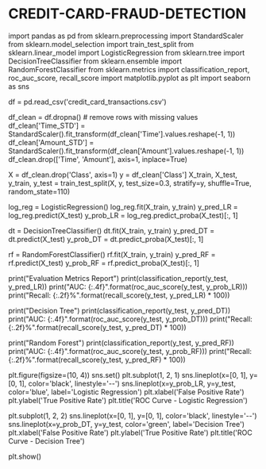 # CREDIT-CARD-FRAUD-DETECTION
import pandas as pd
from sklearn.preprocessing import StandardScaler
from sklearn.model_selection import train_test_split
from sklearn.linear_model import LogisticRegression
from sklearn.tree import DecisionTreeClassifier
from sklearn.ensemble import RandomForestClassifier
from sklearn.metrics import classification_report, roc_auc_score, recall_score
import matplotlib.pyplot as plt
import seaborn as sns

df = pd.read_csv('credit_card_transactions.csv')


df_clean = df.dropna()  # remove rows with missing values
df_clean['Time_STD'] = StandardScaler().fit_transform(df_clean['Time'].values.reshape(-1, 1))
df_clean['Amount_STD'] = StandardScaler().fit_transform(df_clean['Amount'].values.reshape(-1, 1))
df_clean.drop(['Time', 'Amount'], axis=1, inplace=True)

X = df_clean.drop('Class', axis=1)
y = df_clean['Class']
X_train, X_test, y_train, y_test = train_test_split(X, y, test_size=0.3, stratify=y, shuffle=True, random_state=110)


log_reg = LogisticRegression()
log_reg.fit(X_train, y_train)
y_pred_LR = log_reg.predict(X_test)
y_prob_LR = log_reg.predict_proba(X_test)[:, 1]


dt = DecisionTreeClassifier()
dt.fit(X_train, y_train)
y_pred_DT = dt.predict(X_test)
y_prob_DT = dt.predict_proba(X_test)[:, 1]


rf = RandomForestClassifier()
rf.fit(X_train, y_train)
y_pred_RF = rf.predict(X_test)
y_prob_RF = rf.predict_proba(X_test)[:, 1]


print("Evaluation Metrics Report")
print(classification_report(y_test, y_pred_LR))
print("AUC: {:.4f}".format(roc_auc_score(y_test, y_prob_LR)))
print("Recall: {:.2f}%".format(recall_score(y_test, y_pred_LR) * 100))

print("Decision Tree")
print(classification_report(y_test, y_pred_DT))
print("AUC: {:.4f}".format(roc_auc_score(y_test, y_prob_DT)))
print("Recall: {:.2f}%".format(recall_score(y_test, y_pred_DT) * 100))

print("Random Forest")
print(classification_report(y_test, y_pred_RF))
print("AUC: {:.4f}".format(roc_auc_score(y_test, y_prob_RF)))
print("Recall: {:.2f}%".format(recall_score(y_test, y_pred_RF) * 100))


plt.figure(figsize=(10, 4))
sns.set()
plt.subplot(1, 2, 1)
sns.lineplot(x=[0, 1], y=[0, 1], color='black', linestyle='--')
sns.lineplot(x=y_prob_LR, y=y_test, color='blue', label='Logistic Regression')
plt.xlabel('False Positive Rate')
plt.ylabel('True Positive Rate')
plt.title('ROC Curve - Logistic Regression')

plt.subplot(1, 2, 2)
sns.lineplot(x=[0, 1], y=[0, 1], color='black', linestyle='--')
sns.lineplot(x=y_prob_DT, y=y_test, color='green', label='Decision Tree')
plt.xlabel('False Positive Rate')
plt.ylabel('True Positive Rate')
plt.title('ROC Curve - Decision Tree')

plt.show()
